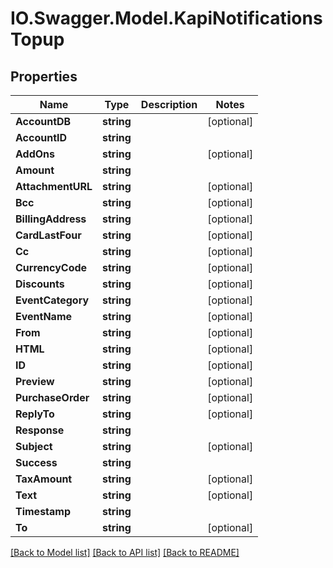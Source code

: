 # IO.Swagger.Model.KapiNotificationsTopup
## Properties

Name | Type | Description | Notes
------------ | ------------- | ------------- | -------------
**AccountDB** | **string** |  | [optional] 
**AccountID** | **string** |  | 
**AddOns** | **string** |  | [optional] 
**Amount** | **string** |  | 
**AttachmentURL** | **string** |  | [optional] 
**Bcc** | **string** |  | [optional] 
**BillingAddress** | **string** |  | [optional] 
**CardLastFour** | **string** |  | [optional] 
**Cc** | **string** |  | [optional] 
**CurrencyCode** | **string** |  | [optional] 
**Discounts** | **string** |  | [optional] 
**EventCategory** | **string** |  | [optional] 
**EventName** | **string** |  | [optional] 
**From** | **string** |  | [optional] 
**HTML** | **string** |  | [optional] 
**ID** | **string** |  | [optional] 
**Preview** | **string** |  | [optional] 
**PurchaseOrder** | **string** |  | [optional] 
**ReplyTo** | **string** |  | [optional] 
**Response** | **string** |  | 
**Subject** | **string** |  | [optional] 
**Success** | **string** |  | 
**TaxAmount** | **string** |  | [optional] 
**Text** | **string** |  | [optional] 
**Timestamp** | **string** |  | 
**To** | **string** |  | [optional] 

[[Back to Model list]](../README.md#documentation-for-models) [[Back to API list]](../README.md#documentation-for-api-endpoints) [[Back to README]](../README.md)

